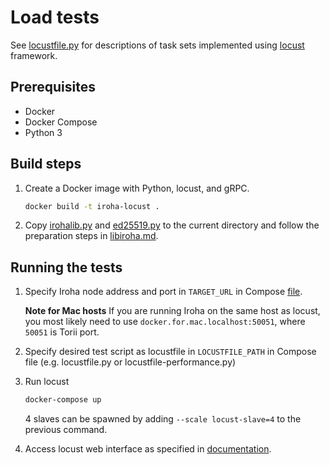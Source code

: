 # Load tests

See [locustfile.py](locustfile.py) for descriptions of task sets implemented using [locust](https://github.com/locustio/locust) framework.

## Prerequisites

 * Docker
 * Docker Compose
 * Python 3

## Build steps

1. Create a Docker image with Python, locust, and gRPC.
    ```sh
    docker build -t iroha-locust .
    ```

2. Copy [irohalib.py](https://github.com/hyperledger/iroha/blob/master/example/python/irohalib.py) and [ed25519.py](https://github.com/hyperledger/iroha/blob/master/example/python/ed25519.py) to the current directory and follow the preparation steps in [libiroha.md](https://github.com/hyperledger/iroha/blob/master/example/python/irohalib.md).

## Running the tests

1. Specify Iroha node address and port in `TARGET_URL` in Compose [file](docker-compose.yml).

    **Note for Mac hosts** If you are running Iroha on the same host as locust, you most likely need to use `docker.for.mac.localhost:50051`, where `50051` is Torii port.

2. Specify desired test script as locustfile in `LOCUSTFILE_PATH` in Compose file (e.g. locustfile.py or locustfile-performance.py)

3. Run locust
    ```sh
    docker-compose up
    ```

    4 slaves can be spawned by adding `--scale locust-slave=4` to the previous command.

4. Access locust web interface as specified in [documentation](https://docs.locust.io/en/stable/quickstart.html#open-up-locust-s-web-interface).
